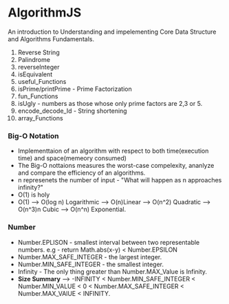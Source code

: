 # AlgorithmJS
An introduction to Understanding and impelementing Core Data Structure and Algorithms Fundamentals.

1. Reverse String
2. Palindrome
3. reverseInteger
4. isEquivalent
5. useful_Functions
6. isPrime/printPrime - Prime Factorization 
7. fun_Functions
8. isUgly - numbers as those whose only prime factors are 2,3 or 5.
9. encode_decode_Id - String shortening 
10. array_Functions

### Big-O Notation 
- Implementtaion of an algorithm with respect to both time(execution time) and space(memeory consumed)
- The Big-O nottaions measures the worst-case compelexity, ananlyze and compare the efficiency of an algorithms. 
- n represenets the number of input - "What will happen as n approaches infinity?"
- O(1) is holy
- O(1) --> O(log n) Logarithmic --> O(n)Linear --> O(n^2) Quadratic --> O(n^3)n Cubic --> O(n^n) Exponential.

### Number 
- Number.EPLISON - smallest interval between two representable numbers. e.g - return Math.abs(x-y) < Number.EPSILON
- Number.MAX_SAFE_INTEGER - the largest integer.
- Number.MIN_SAFE_INTEGER - the smallest integer.
- Infinity - The only thing greater than Number.MAX_Value is Infinity.
- **Size Summary** --> -INFINITY < Number.MIN_SAFE_INTEGER < Number.MIN_VALUE < 0 < Number.MAX_SAFE_INTEGER < Number.MAX_VAlUE < INFINITY.

